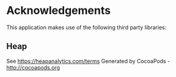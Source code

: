 # Acknowledgements
This application makes use of the following third party libraries:

## Heap

See https://heapanalytics.com/terms
Generated by CocoaPods - http://cocoapods.org
